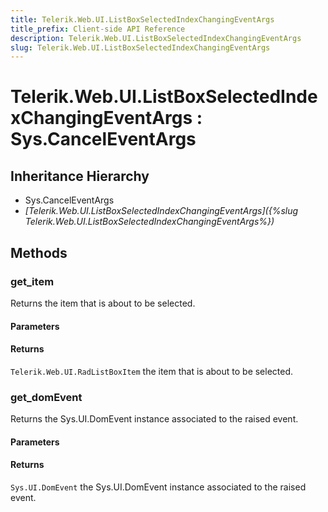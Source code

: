 ```yaml
---
title: Telerik.Web.UI.ListBoxSelectedIndexChangingEventArgs
title_prefix: Client-side API Reference
description: Telerik.Web.UI.ListBoxSelectedIndexChangingEventArgs
slug: Telerik.Web.UI.ListBoxSelectedIndexChangingEventArgs
---
```


# Telerik.Web.UI.ListBoxSelectedIndexChangingEventArgs : Sys.CancelEventArgs 

## Inheritance Hierarchy

* Sys.CancelEventArgs
* *[Telerik.Web.UI.ListBoxSelectedIndexChangingEventArgs]({%slug Telerik.Web.UI.ListBoxSelectedIndexChangingEventArgs%})*


## Methods

###  get_item

Returns the item that is about to be selected. 

#### Parameters

#### Returns

`Telerik.Web.UI.RadListBoxItem` the item that is about to be selected. 

### get_domEvent

Returns the Sys.UI.DomEvent instance associated to the raised event.

#### Parameters

#### Returns

`Sys.UI.DomEvent` the Sys.UI.DomEvent instance associated to the raised event.



